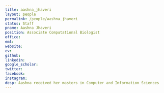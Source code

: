 ```yaml
---
title: aashna_jhaveri
layout: people
permalink: /people/aashna_jhaveri
status: Staff
pname: Aashna Jhaveri
position: Associate Computational Biologist
office: 
eml: 
website:
cv: 
github:
linkedin:
google_scholar: 
twitter: 
facebook: 
instagram:
desp: Aashna received her masters in Computer and Information Sciences at the New York University. She is currently working on developing the Bioinformatics Pipelines for CIDC project with other members of the lab. 
---
```

